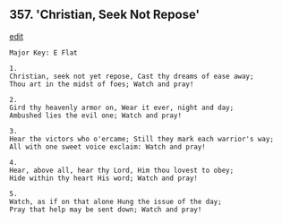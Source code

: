 
## 357.  'Christian, Seek Not Repose'
[edit](https://docs.google.com/document/d/1JsGG2Jd9gvJj3V83O4Et1JYWUrNDXJUJ/edit?mode=html)



    Major Key: E Flat

    1.
    Christian, seek not yet repose, Cast thy dreams of ease away;
    Thou art in the midst of foes; Watch and pray!

    2.
    Gird thy heavenly armor on, Wear it ever, night and day;
    Ambushed lies the evil one; Watch and pray!

    3.
    Hear the victors who o'ercame; Still they mark each warrior's way;
    All with one sweet voice exclaim: Watch and pray!

    4.
    Hear, above all, hear thy Lord, Him thou lovest to obey;
    Hide within thy heart His word; Watch and pray!

    5.
    Watch, as if on that alone Hung the issue of the day;
    Pray that help may be sent down; Watch and pray!
